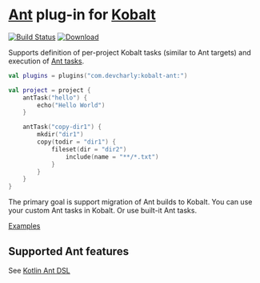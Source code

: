 # [Ant] plug-in for [Kobalt]

[![Build Status](https://travis-ci.org/DevCharly/kobalt-ant.svg?branch=master)](https://travis-ci.org/DevCharly/kobalt-ant)
[![Download](https://api.bintray.com/packages/devcharly/maven/kobalt-ant/images/download.svg) ](https://bintray.com/devcharly/maven/kobalt-ant/_latestVersion)

Supports definition of per-project Kobalt tasks (similar to Ant targets)
and execution of [Ant tasks].

```kotlin
val plugins = plugins("com.devcharly:kobalt-ant:")

val project = project {
    antTask("hello") {
        echo("Hello World")
    }

    antTask("copy-dir1") {
        mkdir("dir1")
        copy(todir = "dir1") {
            fileset(dir = "dir2")
                include(name = "**/*.txt")
            }
        }
    }
}
```

The primary goal is support migration of Ant builds to Kobalt.
You can use your custom Ant tasks in Kobalt. Or use built-it Ant tasks.

[Examples](examples/kobalt/src/Build.kt)


## Supported Ant features

See [Kotlin Ant DSL](https://github.com/DevCharly/kotlin-ant-dsl#supported-ant-features)


[Kobalt]: http://beust.com/kobalt
[Ant]: http://ant.apache.org/
[Ant tasks]: http://ant.apache.org/manual/tasksoverview.html